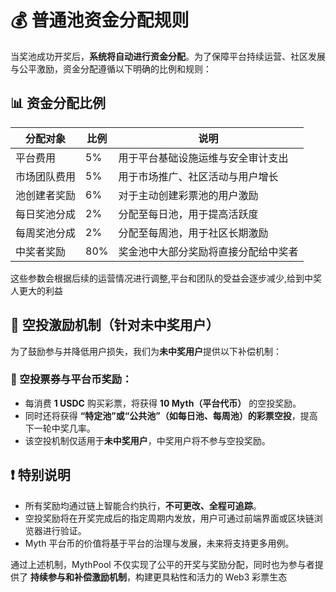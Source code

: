 # 💰 普通池资金分配规则

当奖池成功开奖后，**系统将自动进行资金分配**。为了保障平台持续运营、社区发展与公平激励，资金分配遵循以下明确的比例和规则：


## 📊 资金分配比例

| 分配对象       | 比例  | 说明                                 |
|----------------|-------|--------------------------------------|
| 平台费用       | 5%    | 用于平台基础设施运维与安全审计支出 |
| 市场团队费用   | 5%    | 用于市场推广、社区活动与用户增长   |
| 池创建者奖励   | 6%    | 对于主动创建彩票池的用户激励       |
| 每日奖池分成   | 2%    | 分配至每日池，用于提高活跃度       |
| 每周奖池分成   | 2%    | 分配至每周池，用于社区长期激励     |
| 中奖者奖励     | 80%   | 奖金池中大部分奖励将直接分配给中奖者 |

这些参数会根据后续的运营情况进行调整,平台和团队的受益会逐步减少,给到中奖人更大的利益

## 🎁 空投激励机制（针对未中奖用户）

为了鼓励参与并降低用户损失，我们为**未中奖用户**提供以下补偿机制：

### 🎫 空投票券与平台币奖励：

- 每消费 **1 USDC** 购买彩票，将获得 **10 Myth（平台代币）** 的空投奖励。
- 同时还将获得 **“特定池”或“公共池”（如每日池、每周池）的彩票空投**，提高下一轮中奖几率。
- 该空投机制仅适用于**未中奖用户**，中奖用户将不参与空投奖励。


## ❗ 特别说明

- 所有奖励均通过链上智能合约执行，**不可更改、全程可追踪**。
- 空投奖励将在开奖完成后的指定周期内发放，用户可通过前端界面或区块链浏览器进行验证。
- Myth 平台币的价值将基于平台的治理与发展，未来将支持更多用例。


通过上述机制，MythPool 不仅实现了公平的开奖与奖励分配，同时也为参与者提供了 **持续参与和补偿激励机制**，构建更具粘性和活力的 Web3 彩票生态